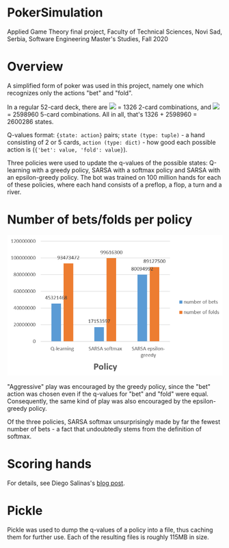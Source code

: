 # PokerSimulation
Applied Game Theory final project, Faculty of Technical Sciences, Novi Sad, Serbia, Software Engineering Master's Studies, Fall 2020

# Overview
A simplified form of poker was used in this project, namely one which recognizes only the actions "bet" and "fold".

In a regular 52-card deck, there are <img src="https://render.githubusercontent.com/render/math?math=52 \choose 2"> = 1326 2-card combinations, and <img src="https://render.githubusercontent.com/render/math?math=52 \choose 5"> = 2598960 5-card combinations. All in all, that's 1326 + 2598960 = 2600286 states.

Q-values format: `{state: action}` pairs; `state (type: tuple)` - a hand consisting of 2 or 5 cards, `action (type: dict)` - how good each possible action is (`{'bet': value, 'fold': value}`).

Three policies were used to update the q-values of the possible states: Q-learning with a greedy policy, SARSA with a softmax policy and SARSA with an epsilon-greedy policy. The bot was trained on 100 million hands for each of these policies, where each hand consists of a preflop, a flop, a turn and a river.

# Number of bets/folds per policy
![Chart](https://github.com/UrosOgrizovic/PokerSimulation/blob/main/Report.png)

"Aggressive" play was encouraged by the greedy policy, since the "bet" action was chosen even if the q-values for "bet" and "fold" were equal. Consequently, the same kind of play was also encouraged by the epsilon-greedy policy.

Of the three policies, SARSA softmax unsurprisingly made by far the fewest number of bets - a fact that undoubtedly stems from the definition of softmax.

# Scoring hands
For details, see Diego Salinas's [blog post](https://towardsdatascience.com/poker-with-python-how-to-score-all-hands-in-texas-holdem-6fd750ef73d).

# Pickle
Pickle was used to dump the q-values of a policy into a file, thus caching them for further use. Each of the resulting files is roughly 115MB in size.
